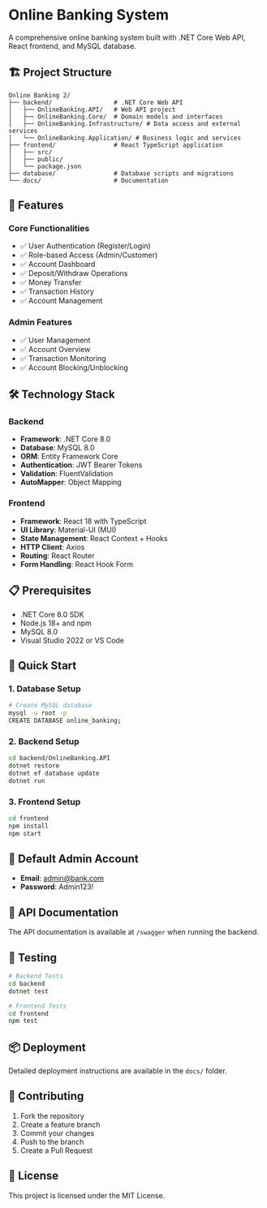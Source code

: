 # Online Banking System

A comprehensive online banking system built with .NET Core Web API, React frontend, and MySQL database.

## 🏗️ Project Structure

```
Online Banking 2/
├── backend/                 # .NET Core Web API
│   ├── OnlineBanking.API/   # Web API project
│   ├── OnlineBanking.Core/  # Domain models and interfaces
│   ├── OnlineBanking.Infrastructure/ # Data access and external services
│   └── OnlineBanking.Application/ # Business logic and services
├── frontend/                # React TypeScript application
│   ├── src/
│   ├── public/
│   └── package.json
├── database/                # Database scripts and migrations
└── docs/                    # Documentation
```

## 🚀 Features

### Core Functionalities
- ✅ User Authentication (Register/Login)
- ✅ Role-based Access (Admin/Customer)
- ✅ Account Dashboard
- ✅ Deposit/Withdraw Operations
- ✅ Money Transfer
- ✅ Transaction History
- ✅ Account Management

### Admin Features
- ✅ User Management
- ✅ Account Overview
- ✅ Transaction Monitoring
- ✅ Account Blocking/Unblocking

## 🛠️ Technology Stack

### Backend
- **Framework**: .NET Core 8.0
- **Database**: MySQL 8.0
- **ORM**: Entity Framework Core
- **Authentication**: JWT Bearer Tokens
- **Validation**: FluentValidation
- **AutoMapper**: Object Mapping

### Frontend
- **Framework**: React 18 with TypeScript
- **UI Library**: Material-UI (MUI)
- **State Management**: React Context + Hooks
- **HTTP Client**: Axios
- **Routing**: React Router
- **Form Handling**: React Hook Form

## 📋 Prerequisites

- .NET Core 8.0 SDK
- Node.js 18+ and npm
- MySQL 8.0
- Visual Studio 2022 or VS Code

## 🚀 Quick Start

### 1. Database Setup
```bash
# Create MySQL database
mysql -u root -p
CREATE DATABASE online_banking;
```

### 2. Backend Setup
```bash
cd backend/OnlineBanking.API
dotnet restore
dotnet ef database update
dotnet run
```

### 3. Frontend Setup
```bash
cd frontend
npm install
npm start
```

## 🔐 Default Admin Account
- **Email**: admin@bank.com
- **Password**: Admin123!

## 📝 API Documentation
The API documentation is available at `/swagger` when running the backend.

## 🧪 Testing
```bash
# Backend Tests
cd backend
dotnet test

# Frontend Tests
cd frontend
npm test
```

## 📦 Deployment
Detailed deployment instructions are available in the `docs/` folder.

## 🤝 Contributing
1. Fork the repository
2. Create a feature branch
3. Commit your changes
4. Push to the branch
5. Create a Pull Request

## 📄 License
This project is licensed under the MIT License. 